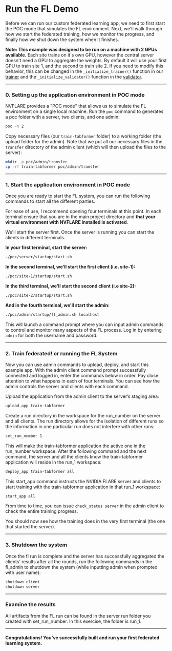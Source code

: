 # Run the FL Demo

Before we can run our custom federated learning app, we need to first start the POC mode that simulates the FL environment. Next, we'll walk through how we start the federated training, how we monitor the progress, and finally how we shut down the system when it finishes.

**Note: This example was designed to be run on a machine with 2 GPUs available.** Each site trains on it's own GPU, however the central server doesn't need a GPU to aggregate the weights. By default it will use your first GPU to train site 1, and the second to train site 2. If you need to modify this behavior, this can be changed in the `_initialize_trainer()` function in our [trainer](./train-tabformer/custom/tabformer_lstm_trainer.py) and the `_initialize_validator()` function in the [validator](./train-tabformer/custom/tabformer_lstm_validator.py).

---

### 0. Setting up the application environment in POC mode
NVFLARE provides a "POC mode" that allows us to simulate the FL environment on a single local machine. Run the `poc` command to generates a poc folder with a server, two clients, and one admin:

```bash
poc -n 2
```

Copy necessary files (our `train-tabformer` folder) to a working folder (the upload folder for the admin). Note that we put all our necessary files in the `transfer` directory of the admin client (which will then upload the files to the server):

```bash
mkdir -p poc/admin/transfer
cp -rf train-tabformer poc/admin/transfer
```

---

### 1. Start the application environment in POC mode
Once you are ready to start the FL system, you can run the following commands to start all the different parties. 

For ease of use, I recommend opening four terminals at this point. In each terminal ensure that you are in the main project directory and **that your virtual environment with NVFLARE installed is activated**.

We'll start the server first. Once the server is running you can start the clients in different terminals.

**In your first terminal, start the server:**
```bash
./poc/server/startup/start.sh
```

**In the second terminal, we'll start the first client (i.e. site-1):**
```bash
./poc/site-1/startup/start.sh
```

**In the third terminal, we'll start the second client (i.e site-2):**
```bash
./poc/site-2/startup/start.sh
```

**And in the fourth terminal, we'll start the admin:**
```bash
./poc/admin/startup/fl_admin.sh localhost
```

This will launch a command prompt where you can input admin commands to control and monitor many aspects of the FL process. Log in by entering `admin` for both the username and password.

---

### 2. Train federated! or running the FL System
Now you can use admin commands to upload, deploy, and start this example app. With the admin client command prompt successfully connected and logged in, enter the commands below in order. Pay close attention to what happens in each of four terminals. You can see how the admin controls the server and clients with each command.


Upload the application from the admin client to the server’s staging area:
```bash
upload_app train-tabformer
```

Create a run directory in the workspace for the run_number on the server and all clients. The run directory allows for the isolation of different runs so the information in one particular run does not interfere with other runs:
```bash
set_run_number 1
```
This will make the train-tabformer application the active one in the run_number workspace. After the following command and the next command, the server and all the clients know the train-tabformer application will reside in the run_1 workspace:

```bash
deploy_app train-tabformer all
```
This start_app command instructs the NVIDIA FLARE server and clients to start training with the train-tabformer application in that run_1 workspace:
```bash
start_app all
```

From time to time, you can issue `check_status server` in the admin client to check the entire training progress.

You should now see how the training does in the very first terminal (the one that started the server).


---

### 3. Shutdown the system

Once the fl run is complete and the server has successfully aggregated the clients’ results after all the rounds, run the following commands in the fl_admin to shutdown the system (while inputting admin when prompted with user name):

```bash
shutdown client
shutdown server
```

---

### Examine the results
All artifacts from the FL run can be found in the server run folder you created with set_run_number. In this exercise, the folder is run_1.

---

#### Congratulations! You’ve successfully built and run your first federated learning system. 
